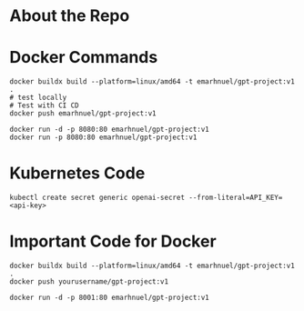 # About the Repo

# Docker Commands

```
docker buildx build --platform=linux/amd64 -t emarhnuel/gpt-project:v1 .
# test locally
# Test with CI CD
docker push emarhnuel/gpt-project:v1

docker run -d -p 8080:80 emarhnuel/gpt-project:v1
docker run -p 8080:80 emarhnuel/gpt-project:v1
```

# Kubernetes Code

```
kubectl create secret generic openai-secret --from-literal=API_KEY=<api-key>
```

# Important Code for Docker

```
docker buildx build --platform=linux/amd64 -t emarhnuel/gpt-project:v1 .
docker push yourusername/gpt-project:v1

docker run -d -p 8001:80 emarhnuel/gpt-project:v1
```